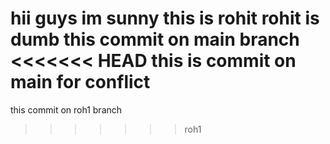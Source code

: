 hii guys im sunny
this is rohit
rohit is dumb
this commit on main branch
<<<<<<< HEAD
this is commit on main for conflict
=======
this commit on roh1 branch
>>>>>>> roh1
